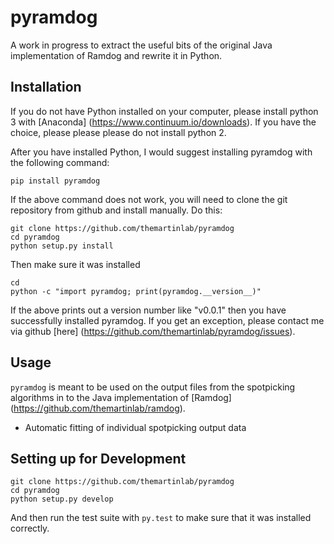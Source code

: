 # pyramdog

A work in progress to extract the useful bits of the original Java
implementation of Ramdog and rewrite it in Python.

## Installation

If you do not have Python installed on your computer, please install python 3
with [Anaconda] (https://www.continuum.io/downloads).  If you have the choice,
please please please do not install python 2.

After you have installed Python, I would suggest installing pyramdog with the
following command:

```
pip install pyramdog
```

If the above command does not work, you will need to clone the git repository
from github and install manually. Do this:

```
git clone https://github.com/themartinlab/pyramdog
cd pyramdog
python setup.py install
```

Then make sure it was installed
```
cd
python -c "import pyramdog; print(pyramdog.__version__)"
```

If the above prints out a version number like "v0.0.1" then you have
successfully installed pyramdog.  If you get an exception, please contact me
via github [here] (https://github.com/themartinlab/pyramdog/issues).


## Usage

`pyramdog` is meant to be used on the output files from the spotpicking
algorithms in to the Java implementation of [Ramdog]
(https://github.com/themartinlab/ramdog).

- Automatic fitting of individual spotpicking output data


## Setting up for Development

```
git clone https://github.com/themartinlab/pyramdog
cd pyramdog
python setup.py develop
```

And then run the test suite with `py.test` to make sure that it was
installed correctly.
